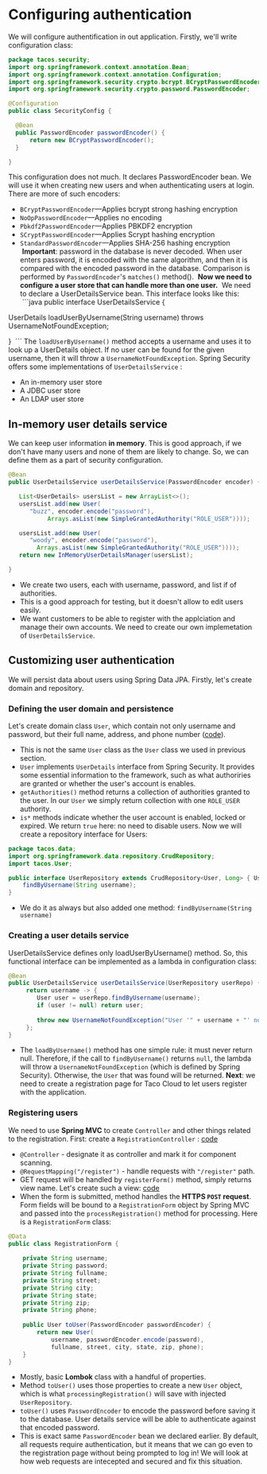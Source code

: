 # Configuring authentication
We will configure authentification in out application.
Firstly, we'll write configuration class:
```java
package tacos.security;  
import org.springframework.context.annotation.Bean;  
import org.springframework.context.annotation.Configuration;
import org.springframework.security.crypto.bcrypt.BCryptPasswordEncoder; 
import org.springframework.security.crypto.password.PasswordEncoder;

@Configuration
public class SecurityConfig { 

  @Bean
  public PasswordEncoder passwordEncoder() { 
	  return new BCryptPasswordEncoder();
  } 

}
```
This configuration does not much. It declares PasswordEncoder bean. We will use it when creating new users and when authenticating users at login. There are more of such encoders:
- `BCryptPasswordEncoder`—Applies bcrypt strong hashing encryption
- `NoOpPasswordEncoder`—Applies no encoding 
- `Pbkdf2PasswordEncoder`—Applies PBKDF2 encryption  
- `SCryptPasswordEncoder`—Applies Scrypt hashing encryption
- `StandardPasswordEncoder`—Applies SHA-256 hashing encryption
 **Important**: password in the database is never decoded. When user enters password, it is encoded with the same algorithm, and then it is compared with the encoded password in the database. Comparison is performed by `PasswordEncoder`'s `matches()` method().
 **Now we need to configure a user store that can handle more than one user.**
 We need to declare a UserDetailsService bean. This interface looks like this:
 ```java 
public interface UserDetailsService { 

 UserDetails loadUserByUsername(String username) throws
     UsernameNotFoundException; 

}
 ``` 
 The `loadUserByUsername()`  method accepts a username and uses it to look up a UserDetails object. If no user can be found for the given username, then it will throw a `UsernameNotFoundException`.
 Spring Security offers some implementations of `UserDetailsService` :
 - An in-memory user store 
 - A JDBC user store  
 - An LDAP user store
## In-memory user details service
We can keep user information **in memory**. This is good approach, if we don't have many users and none of them are likely to change. So, we can define them as a part of security configuration. 
```java
@Bean  
public UserDetailsService userDetailsService(PasswordEncoder encoder) {

   List<UserDetails> usersList = new ArrayList<>();
   usersList.add(new User( 
	  "buzz", encoder.encode("password"),  
		   Arrays.asList(new SimpleGrantedAuthority("ROLE_USER"))));

   usersList.add(new User(
      "woody", encoder.encode("password"), 
		Arrays.asList(new SimpleGrantedAuthority("ROLE_USER")))); 
   return new InMemoryUserDetailsManager(usersList);

}
```
- We create two users, each with username, password, and list if of authorities.
- This is a good approach for testing, but it doesn't allow to edit users easily. 
- We want customers to be able to register with the applciation and manage their own accounts. We need to create our own implemetation of `UserDetailsService`.
## Customizing user authentication
We will persist data about users using Spring Data JPA. Firstly, let's create domain and repository.
### Defining the user domain and persistence
Let's create domain class `User`, which contain not only username and password, but their full name, address, and phone number ([code](https://github.com/bozhnyukAlex/spring-in-action-project/commit/2c8c4ca68d689806425687771ef7b30e1890aa04#diff-01a89da376f537d044993ccdffca58bab2756fe8e603173ff01f995c3ea437cc)).
- This is not the same `User` class as the `User` class we used in previous section.
- `User` implements `UserDetails` interface from Spring Security. It provides some essential information to the framework, such as what authoriries are granted or whether the user's account is enables.
-  `getAuthorities()` method returns a collection of authorities granted to the user. In our `User` we simply return collection with one `ROLE_USER` authority.
- `is*` methods indicate whether the user account is enabled, locked or expired. We return `true` here: no need to disable users.
Now we will create a repository interface for Users:
```java
package tacos.data;  
import org.springframework.data.repository.CrudRepository; 
import tacos.User;

public interface UserRepository extends CrudRepository<User, Long> { User
	findByUsername(String username);
}
```
- We do it as always but also added one method: `findByUsername(String username)`
### Creating a user details service
UserDetailsService defines only loadUserByUsername() method. So, this functional interface can be implemented as a lambda in configuration class: 
```java
@Bean  
public UserDetailsService userDetailsService(UserRepository userRepo) {
	 return username -> {
	    User user = userRepo.findByUsername(username);
	    if (user != null) return user; 
	
		throw new UsernameNotFoundException("User '" + username + "' not found"); 
	 };
}
```
-  The `loadByUsername()` method has one simple rule: it must never return null. Therefore, if the call to `findByUsername()` returns `null`, the lambda will throw a `UsernameNotFoundException` (which is defined by Spring Security). Otherwise, the `User` that was found will be returned.
**Next**: we need to create a registration page for Taco Cloud to let users register with the application.
### Registering users
We need to use **Spring MVC** to create `Controller` and other things related to the registration.
First: create a `RegistrationController` : [code](https://github.com/bozhnyukAlex/spring-in-action-project/commit/2c8c4ca68d689806425687771ef7b30e1890aa04#diff-35ff7c5a85cf2e7ee2ebb937c28e39c1e1f7570597dfc52413b7667eef4c8f19) 
- `@Controller` - designate it as controller and mark it for component scanning.
- `@RequestMapping("/register")` - handle requests with `"/register"` path.
- GET request will be handled by `registerForm()` method, simply returns view name.
Let's create such a view: [code](https://github.com/bozhnyukAlex/spring-in-action-project/commit/2c8c4ca68d689806425687771ef7b30e1890aa04#diff-9dd8e7a301b8e2e1ccfbda45f1d774e9d1f8a6de6f8c6125a7a18ff0adf293ef) 
- When the form is submitted, method handles the **HTTPS `POST` request**. Form fields will be bound to a `RegistrationForm` object by Spring MVC and passed into the `processRegistration()` method for processing. Here is a `RegistrationForm` class:
```java
@Data  
public class RegistrationForm {  
  
    private String username;  
	private String password;  
	private String fullname;  
	private String street;  
	private String city;  
	private String state;  
	private String zip;  
	private String phone;  
	
	public User toUser(PasswordEncoder passwordEncoder) { 
		return new User(  
            username, passwordEncoder.encode(password),  
			fullname, street, city, state, zip, phone);  
	}  
}
```
- Mostly, basic **Lombok** class with a handful of properties. 
- Method `toUser()` uses those properties to create a new `User`  object, which is what `processingRegistration()` will save with injected `UserRepository`.
- `toUser()` uses `PasswordEncoder` to encode the password before saving it to the database. User details service will be able to authenticate against that encoded password. 
- This is exact same `PasswordEncoder` bean we declared earlier. 
By default, all requests require authentication, but it means that we can go even to the registration page without being prompted to log in! We will look at how web requests are intecepted and secured and fix this situation.